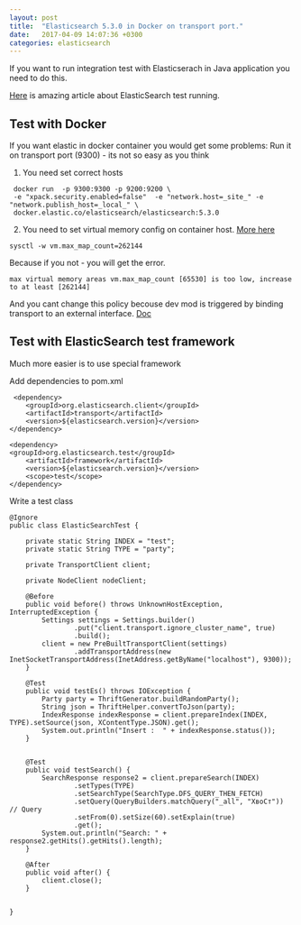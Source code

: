 ```yaml
---
layout: post
title:  "Elasticsearch 5.3.0 in Docker on transport port."
date:   2017-04-09 14:07:36 +0300
categories: elasticsearch
---
```


If you want to run integration test with Elasticserach in Java application you need to do this.

[Here](http://www.hascode.com/2016/08/elasticsearch-integration-testing-with-java/) is amazing article about ElasticSearch test running.



## Test with Docker

If you want elastic in docker container you would get some problems:
Run it on transport port (9300) - its not so easy as you think
1. You need set correct hosts
```
 docker run  -p 9300:9300 -p 9200:9200 \
 -e "xpack.security.enabled=false"  -e "network.host=_site_" -e "network.publish_host=_local_" \ 
 docker.elastic.co/elasticsearch/elasticsearch:5.3.0
 ```
 
2. You need to set virtual memory config on container host. [More here](https://www.elastic.co/guide/en/elasticsearch/reference/current/vm-max-map-count.html)
 ```
 sysctl -w vm.max_map_count=262144
 ```
Because if you not - you will get the error.
```
max virtual memory areas vm.max_map_count [65530] is too low, increase to at least [262144]
```
And you cant change this policy becouse dev mod is triggered by binding transport to an external interface.
[Doc](https://www.elastic.co/guide/en/elasticsearch/reference/current/bootstrap-checks.html)


## Test with ElasticSearch test framework

Much more easier is to use special framework

Add dependencies to pom.xml
```
 <dependency>
    <groupId>org.elasticsearch.client</groupId>
    <artifactId>transport</artifactId>
    <version>${elasticsearch.version}</version>
</dependency>

<dependency>
<groupId>org.elasticsearch.test</groupId>
    <artifactId>framework</artifactId>
    <version>${elasticsearch.version}</version>
    <scope>test</scope>
</dependency>
```

Write a test class

 ```
 @Ignore
 public class ElasticSearchTest {
 
     private static String INDEX = "test";
     private static String TYPE = "party";
 
     private TransportClient client;
 
     private NodeClient nodeClient;
 
     @Before
     public void before() throws UnknownHostException, InterruptedException {
         Settings settings = Settings.builder()
                 .put("client.transport.ignore_cluster_name", true)
                 .build();
         client = new PreBuiltTransportClient(settings)
                 .addTransportAddress(new InetSocketTransportAddress(InetAddress.getByName("localhost"), 9300));
     }
 
     @Test
     public void testEs() throws IOException {
         Party party = ThriftGenerator.buildRandomParty();
         String json = ThriftHelper.convertToJson(party);
         IndexResponse indexResponse = client.prepareIndex(INDEX, TYPE).setSource(json, XContentType.JSON).get();
         System.out.println("Insert :  " + indexResponse.status());
     }
 
 
     @Test
     public void testSearch() {
         SearchResponse response2 = client.prepareSearch(INDEX)
                 .setTypes(TYPE)
                 .setSearchType(SearchType.DFS_QUERY_THEN_FETCH)
                 .setQuery(QueryBuilders.matchQuery("_all", "ХвоСт"))                 // Query
                 .setFrom(0).setSize(60).setExplain(true)
                 .get();
         System.out.println("Search: " + response2.getHits().getHits().length);
     }
 
     @After
     public void after() {
         client.close();
     }
 
 
 }
 ```
